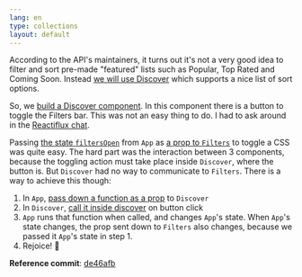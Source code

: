 ```yaml
---
lang: en
type: collections
layout: default
---
```


According to the API's maintainers, it turns out it's not a very good idea to filter and sort pre-made "featured" lists such as Popular, Top Rated and Coming Soon. Instead [we will use Discover](https://developers.themoviedb.org/3/discover) which supports a nice list of sort options.

So, we [build a Discover component](https://github.com/Macxim/eiga/commit/de46afb3ea32f53d33323a6348ec6e38d995c509#diff-3d0ba6a46be102955794a06ff7a5c60f). In this component there is a button to toggle the Filters bar. This was not an easy thing to do. I had to ask around in the [Reactiflux chat](https://www.reactiflux.com/).

Passing [the state `filtersOpen`](https://github.com/Macxim/eiga/commit/de46afb3ea32f53d33323a6348ec6e38d995c509#diff-14b1e33d5bf5649597cdc0e4f684daddR23) from `App` as [a prop to `Filters`](https://github.com/Macxim/eiga/commit/de46afb3ea32f53d33323a6348ec6e38d995c509#diff-5b20e9db52bc24bb7a20379466b2e68cR22) to toggle a CSS was quite easy. The hard part was the interaction between 3 components, because the toggling action must take place inside `Discover`, where the button is. But `Discover` had no way to communicate to `Filters`. There is a way to achieve this though:

1. In `App`, [pass down a function as a prop](https://github.com/Macxim/eiga/blob/de46afb3ea32f53d33323a6348ec6e38d995c509/src/App.js#L44) to `Discover`
2. In `Discover`, [call it inside discover](https://github.com/Macxim/eiga/blob/de46afb3ea32f53d33323a6348ec6e38d995c509/src/components/Discover/index.js#L48-L50) on button click
3. `App` runs that function when called, and changes `App`'s state. When `App`'s state changes, the prop sent down to `Filters` also changes, because we passed it `App`'s state in step 1.
4. Rejoice! 🎇

**Reference commit**: [de46afb](https://github.com/Macxim/eiga/commit/de46afb3ea32f53d33323a6348ec6e38d995c509)
